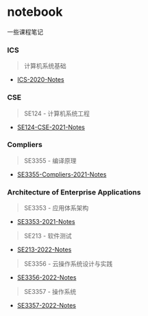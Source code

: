 # notebook
一些课程笔记

### ICS

> 计算机系统基础

- [ICS-2020-Notes](https://github.com/Kami-code/ICS-2020-Notes)


### CSE

> SE124 - 计算机系统工程

* [SE124-CSE-2021-Notes](https://github.com/Kami-code/SE124-CSE-2021-Notes)

### Compliers

> SE3355 - 编译原理

* [SE3355-Compliers-2021-Notes](https://github.com/Kami-code/SE3355-Compliers-2021-Notes)

### Architecture of Enterprise Applications

> SE3353 - 应用体系架构

* [SE3353-2021-Notes](https://github.com/Kami-code/SE3353-2021-Notes)

> SE213 - 软件测试

* [SE213-2022-Notes](https://github.com/Kami-code/SE213-2022-Notes)

> SE3356 - 云操作系统设计与实践

* [SE3356-2022-Notes](https://github.com/Kami-code/SE3356-2022-Notes)

> SE3357 - 操作系统

* [SE3357-2022-Notes](https://github.com/Kami-code/SE3357-2022-Notes)
